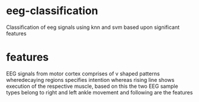# eeg-classification
Classification of eeg signals using knn and svm based upon significant features
# features
EEG signals from motor cortex comprises of v shaped patterns wheredecaying regions specifies intention whereas rising line shows 
execution of the respective muscle,
based on this the two EEG sample types belong to right and left ankle movement and following are the features
